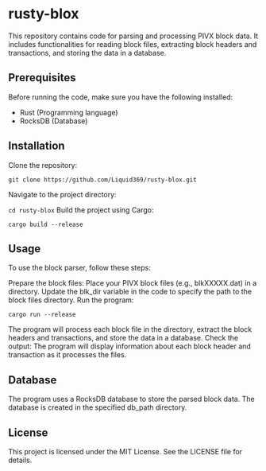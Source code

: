 # rusty-blox

This repository contains code for parsing and processing PIVX block data. It includes functionalities for reading block files, extracting block headers and transactions, and storing the data in a database.

## Prerequisites

Before running the code, make sure you have the following installed:

- Rust (Programming language)
- RocksDB (Database)

## Installation

Clone the repository:

`git clone https://github.com/Liquid369/rusty-blox.git`

Navigate to the project directory:

`cd rusty-blox`
Build the project using Cargo:

`cargo build --release`

## Usage

To use the block parser, follow these steps:

Prepare the block files:
Place your PIVX block files (e.g., blkXXXXX.dat) in a directory.
Update the blk_dir variable in the code to specify the path to the block files directory.
Run the program:

`cargo run --release`

The program will process each block file in the directory, extract the block headers and transactions, and store the data in a database.
Check the output:
The program will display information about each block header and transaction as it processes the files.


## Database

The program uses a RocksDB database to store the parsed block data. The database is created in the specified db_path directory.

## License

This project is licensed under the MIT License. See the LICENSE file for details.
